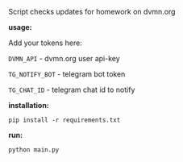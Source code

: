 Script checks updates for homework on dvmn.org

**usage:**

Add your tokens here:

`DVMN_API` -  dvmn.org user api-key

`TG_NOTIFY_BOT` - telegram bot token

`TG_CHAT_ID` - telegram chat id to notify


**installation:**

```
pip install -r requirements.txt
```

**run:**

```
python main.py
```